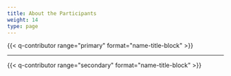 ```yaml
---
title: About the Participants
weight: 14
type: page
---
```


{{< q-contributor range="primary" format="name-title-block" >}}

---

{{< q-contributor range="secondary" format="name-title-block" >}}
